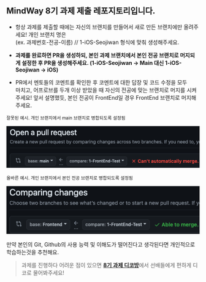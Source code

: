 ## MindWay 8기 과제 제출 레포지토리입니다.

- 항상 과제를 제출할 때에는 자신의 브랜치를 만들어서 새로 만든 브랜치에만 올려주세요! 개인 브랜치 명은  
  (ex. 과제번호-전공-이름) // 1-iOS-Seojiwan 형식에 맞춰 생성해주세요.

- **과제를 완료하면 PR을 생성하되, 본인 과제 브랜치에서 본인 전공 브랜치로 머지되게 설정한 후 PR을 생성해주세요. (1-iOS-Seojiwan -> Main 대신 1-iOS-Seojiwan -> iOS)**

- PR에서 멘토들의 코멘트를 확인한 후 코멘트에 대한 답장 및 코드 수정을 모두  
  마치고, 어프로브를 두개 이상 받았을 때 자신의 전공에 맞는 브랜치로 머지를 시켜주세요! 앞서 설명했듯, 본인 전공이 FrontEnd일 경우 FrontEnd 브랜치로 머지해주세요.

<small>잘못된 예시. 개인 브랜치에서 main 브랜치로 병합되도록 설정됨</small>

![wrong](./1.png)

<small>올바른 예시. 개인 브랜치에서 본인 전공 브랜치로 병합되도록 설정됨</small>

![correct](./2.png)

만약 본인의 Git, Github의 사용 능력 및 이해도가 떨어진다고 생각된다면 개인적으로 학습하는것을 추천해요.

> 과제를 진행하다 어려운 점이 있으면 [**8기 과제 디코방**](https://discord.gg/ZAV2FRJmv8)에서 선배들에게
> 편하게 디코로 물어봐주세요!
